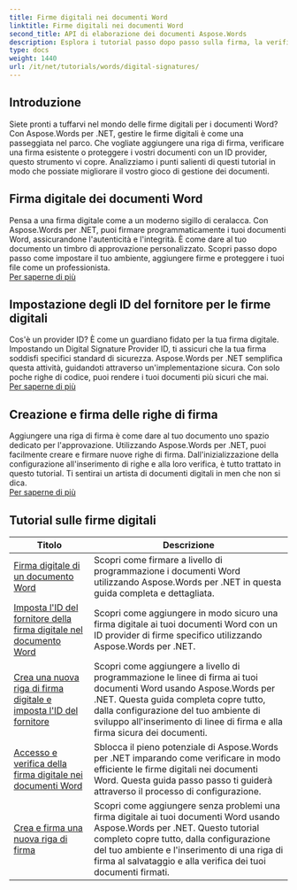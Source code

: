 ```yaml
---
title: Firme digitali nei documenti Word
linktitle: Firme digitali nei documenti Word
second_title: API di elaborazione dei documenti Aspose.Words
description: Esplora i tutorial passo dopo passo sulla firma, la verifica e la gestione delle firme digitali nei documenti Word utilizzando Aspose.Words per .NET.
type: docs
weight: 1440
url: /it/net/tutorials/words/digital-signatures/
---
```

## Introduzione

Siete pronti a tuffarvi nel mondo delle firme digitali per i documenti Word? Con Aspose.Words per .NET, gestire le firme digitali è come una passeggiata nel parco. Che vogliate aggiungere una riga di firma, verificare una firma esistente o proteggere i vostri documenti con un ID provider, questo strumento vi copre. Analizziamo i punti salienti di questi tutorial in modo che possiate migliorare il vostro gioco di gestione dei documenti.

## Firma digitale dei documenti Word  

Pensa a una firma digitale come a un moderno sigillo di ceralacca. Con Aspose.Words per .NET, puoi firmare programmaticamente i tuoi documenti Word, assicurandone l'autenticità e l'integrità. È come dare al tuo documento un timbro di approvazione personalizzato. Scopri passo dopo passo come impostare il tuo ambiente, aggiungere firme e proteggere i tuoi file come un professionista.  
[Per saperne di più](./digitally-signing-word-document/)  

## Impostazione degli ID del fornitore per le firme digitali  

Cos'è un provider ID? È come un guardiano fidato per la tua firma digitale. Impostando un Digital Signature Provider ID, ti assicuri che la tua firma soddisfi specifici standard di sicurezza. Aspose.Words per .NET semplifica questa attività, guidandoti attraverso un'implementazione sicura. Con solo poche righe di codice, puoi rendere i tuoi documenti più sicuri che mai.  
[Per saperne di più](./set-digital-signature-provider-id/)  

## Creazione e firma delle righe di firma  

Aggiungere una riga di firma è come dare al tuo documento uno spazio dedicato per l'approvazione. Utilizzando Aspose.Words per .NET, puoi facilmente creare e firmare nuove righe di firma. Dall'inizializzazione della configurazione all'inserimento di righe e alla loro verifica, è tutto trattato in questo tutorial. Ti sentirai un artista di documenti digitali in men che non si dica.  
[Per saperne di più](./create-and-sign-new-signature-line/)  

 ## Tutorial sulle firme digitali
| Titolo | Descrizione |
| --- | --- |
| [Firma digitale di un documento Word](./digitally-signing-word-document/) | Scopri come firmare a livello di programmazione i documenti Word utilizzando Aspose.Words per .NET in questa guida completa e dettagliata. |
| [Imposta l'ID del fornitore della firma digitale nel documento Word](./set-digital-signature-provider-id/) | Scopri come aggiungere in modo sicuro una firma digitale ai tuoi documenti Word con un ID provider di firme specifico utilizzando Aspose.Words per .NET. |
| [Crea una nuova riga di firma digitale e imposta l'ID del fornitore](./create-new-digital-signature-line-and-set-provider-id/) | Scopri come aggiungere a livello di programmazione le linee di firma ai tuoi documenti Word usando Aspose.Words per .NET. Questa guida completa copre tutto, dalla configurazione del tuo ambiente di sviluppo all'inserimento di linee di firma e alla firma sicura dei documenti. |
| [Accesso e verifica della firma digitale nei documenti Word](./access-and-digital-signature-verification/) | Sblocca il pieno potenziale di Aspose.Words per .NET imparando come verificare in modo efficiente le firme digitali nei documenti Word. Questa guida passo passo ti guiderà attraverso il processo di configurazione. |
| [Crea e firma una nuova riga di firma](./create-and-sign-new-signature-line/) | Scopri come aggiungere senza problemi una firma digitale ai tuoi documenti Word usando Aspose.Words per .NET. Questo tutorial completo copre tutto, dalla configurazione del tuo ambiente e l'inserimento di una riga di firma al salvataggio e alla verifica dei tuoi documenti firmati. |